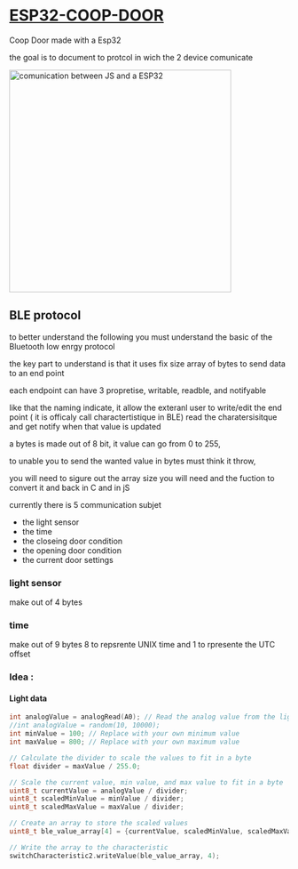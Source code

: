 # [ESP32-COOP-DOOR](https://coop-door.vercel.app/)
Coop Door made with a Esp32

the goal is to document to protcol in wich the 2 device comunicate



<img src="https://github.com/ESP32-COOP/JS-BLE-LIB/assets/37497007/fc5af1d0-81f3-4928-ad49-e429e57f3b67" alt="comunication between JS and a ESP32" style="width:400px"/>


## BLE protocol

to better understand the following you must understand the basic of the Bluetooth low enrgy protocol

the key part to understand is that it uses fix size array of bytes to send data to an end point

each endpoint can have 3 propretise, writable, readble, and notifyable

like that the naming indicate, it allow the exteranl user to write/edit the end point ( it is officaly call charactertistique in BLE) read the charatersisitque and get notify when that value is updated

a bytes is made out of 8 bit, it value can go from 0 to 255, 

to unable you to send the wanted value in bytes must think it throw, 

you will need to sigure out the array size you will need and the fuction to convert it and back in C and in jS

currently there is 5 communication subjet
- the light sensor
- the time
- the closeing door condition
- the opening door condition
- the current door settings


### light sensor
make out of 4 bytes

### time
make out of 9 bytes 8 to repsrente UNIX time and 1 to rpresente the UTC offset
  

### Idea :
#### Light data
```c++
int analogValue = analogRead(A0); // Read the analog value from the light resistor or ble_value = random(10, 10000);
//int analogValue = random(10, 10000);
int minValue = 100; // Replace with your own minimum value
int maxValue = 800; // Replace with your own maximum value

// Calculate the divider to scale the values to fit in a byte
float divider = maxValue / 255.0;

// Scale the current value, min value, and max value to fit in a byte
uint8_t currentValue = analogValue / divider;
uint8_t scaledMinValue = minValue / divider;
uint8_t scaledMaxValue = maxValue / divider;

// Create an array to store the scaled values
uint8_t ble_value_array[4] = {currentValue, scaledMinValue, scaledMaxValue, (uint8_t)divider};

// Write the array to the characteristic
switchCharacteristic2.writeValue(ble_value_array, 4);
```
